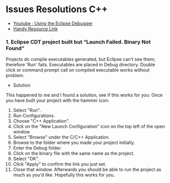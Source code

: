 # Issues Resolutions C++

- [Youtube : Using the Eclipse Debugger](https://www.youtube.com/watch?v=9gAjIQc4bPU)
- [Handy Resource Link](http://max.berger.name.s3-website-us-east-1.amazonaws.com/howto/cdt/ar01s05.html)

### 1. Eclipse CDT project built but “Launch Failed. Binary Not Found”
Projects do compile executables generated, but Eclipse can't see them; therefore 'Run' fails. Executables are placed in Debug directory. Double click or command prompt call on compiled executable works without problem.

- Solution

This happened to me and I found a solution, see if this works for you:
Once you have built your project with the hammer icon:

1. Select "Run".
2. Run Configurations.
3. Choose "C++ Application".
4. Click on the "New Launch Configuration" icon on the top left of the open window.
5. Select "Browse" under the C/C++ Application.
6. Browse to the folder where you made your project initially.
7. Enter the Debug folder.
8. Click on the binary file with the same name as the project.
9. Select "OK".
10. Click "Apply" to confirm the link you just set.
11. Close that window.
Afterwards you should be able to run the project as much as you'd like.
Hopefully this works for you.
